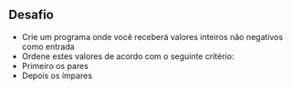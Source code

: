## Desafio
- Crie um programa onde você receberá valores inteiros não negativos como entrada
- Ordene estes valores de acordo com o seguinte critério:
- Primeiro os pares
- Depois os ímpares